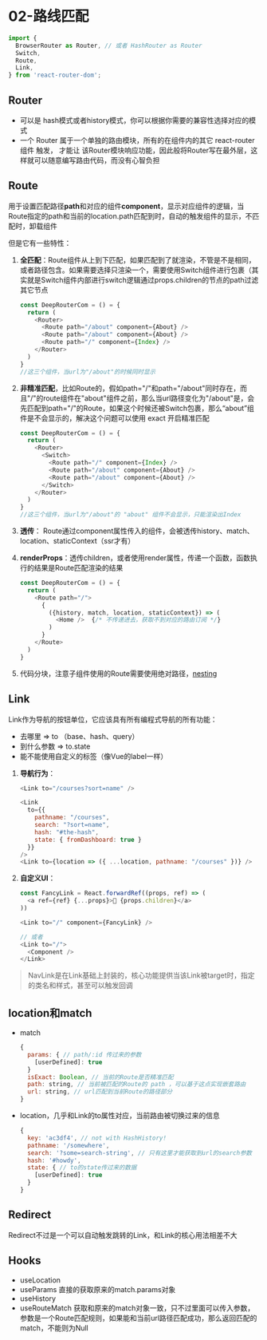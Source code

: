 # 02-路线匹配
```javascript
import {
  BrowserRouter as Router, // 或者 HashRouter as Router
  Switch,
  Route,
  Link,
} from 'react-router-dom';
```

## Router 
- 可以是 hash模式或者history模式，你可以根据你需要的兼容性选择对应的模式
- 一个  Router  属于一个单独的路由模块，所有的在组件内的其它 react-router组件 触发，
才能让 该Router模块响应功能，因此般将Router写在最外层，这样就可以随意编写路由代码，而没有心智负担



## Route
用于设置匹配路径**path**和对应的组件**component**，显示对应组件的逻辑，当Route指定的path和当前的location.path匹配到时，自动的触发组件的显示，不匹配时，卸载组件

但是它有一些特性：
1. **全匹配**：Route组件从上到下匹配，如果匹配到了就渲染，不管是不是相同，或者路径包含。如果需要选择只渲染一个，需要使用Switch组件进行包裹（其实就是Switch组件内部进行switch逻辑通过props.children的节点的path过滤其它节点
    ```javascript
    const DeepRouterCom = () = {
      return (
        <Router>
          <Route path="/about" component={About} />
          <Route path="/about" component={About} />
          <Route path="/" component={Index} />
        </Router>
      )
    }
    //这三个组件，当url为"/about"的时候同时显示
    ```

2. **非精准匹配**，比如Route的，假如path="/"和path="/about"同时存在，而且"/"的route组件在"about"组件之前，那么当url路径变化为"/about"是，会先匹配到path="/"的Route，如果这个时候还被Switch包裹，那么“about”组件是不会显示的，解决这个问题可以使用 exact 开启精准匹配
    ```javascript
    const DeepRouterCom = () = {
      return (
        <Router>
          <Switch>
            <Route path="/" component={Index} />
            <Route path="/about" component={About} />
            <Route path="/about" component={About} />
          </Switch>
        </Router>
      )
    }
    //这三个组件，当url为"/about"的 "about" 组件不会显示，只能渲染出Index
    ```

3. **透传**： Route通过component属性传入的组件，会被透传history、match、location、staticContext（ssr才有）

4. **renderProps**：透传children，或者使用render属性，传递一个函数，函数执行的结果是Route匹配渲染的结果
    ```javascript
    const DeepRouterCom = () = {
      return (
        <Route path="/">
          {
            ({history, match, location, staticContext}) => (
              <Home />  {/* 不传递进去，获取不到对应的路由订阅 */}
            )
          }
        </Route>      
      )
    }
    ```

5. 代码分块，注意子组件使用的Route需要使用绝对路径，[nesting](https://reactrouter.com/web/example/nesting)


## Link
Link作为导航的按钮单位，它应该具有所有编程式导航的所有功能：
- 去哪里 => to （base、hash、query）
- 到什么参数 => to.state
- 能不能使用自定义的标签（像Vue的label一样）

1. **导航行为**：
    ```javascript
    <Link to="/courses?sort=name" />

    <Link
      to={{
        pathname: "/courses",
        search: "?sort=name",
        hash: "#the-hash",
        state: { fromDashboard: true }
      }}
    />
    <Link to={location => ({ ...location, pathname: "/courses" })} />
    ```

2. **自定义UI**：
    ```javascript
    const FancyLink = React.forwardRef((props, ref) => (
      <a ref={ref} {...props}>💅 {props.children}</a>
    ))

    <Link to="/" component={FancyLink} />

    // 或者
    <Link to="/">
      <Component />
    </Link>
    ```

> NavLink是在Link基础上封装的，核心功能提供当该Link被target时，指定的类名和样式，甚至可以触发回调

## location和match
- match
  ```javascript
  {
    params: { // path/:id 传过来的参数
      [userDefined]: true
    }
    isExact: Boolean, // 当前的Route是否精准匹配
    path: string, // 当前被匹配的Route的 path ，可以基于这点实现嵌套路由
    url: string, // url匹配到当前Route的路径部分
  }
  ```


- location，几乎和Link的to属性对应，当前路由被切换过来的信息
  ```javascript
  {
    key: 'ac3df4', // not with HashHistory!
    pathname: '/somewhere',
    search: '?some=search-string', // 只有这里才能获取到url的search参数
    hash: '#howdy',
    state: { // to的state传过来的数据
      [userDefined]: true
    }
  }
  ```

## Redirect
Redirect不过是一个可以自动触发跳转的Link，和Link的核心用法相差不大


## Hooks
- useLocation
- useParams 直接的获取原来的match.params对象
- useHistory
- useRouteMatch 获取和原来的match对象一致，只不过里面可以传入参数，参数是一个Route匹配规则，如果能和当前url路径匹配成功，那么返回匹配的match，不能则为Null